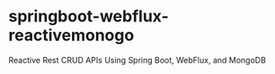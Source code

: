 # springboot-webflux-reactivemonogo
Reactive Rest CRUD APIs Using Spring Boot, WebFlux, and MongoDB
